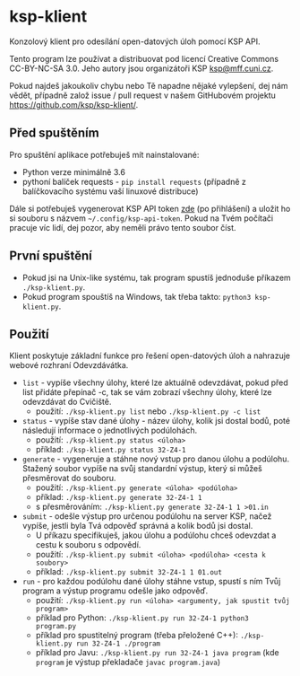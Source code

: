 # ksp-klient

Konzolový klient pro odesílání open-datových úloh pomocí KSP API.

Tento program lze používat a distribuovat pod licencí Creative Commons
CC-BY-NC-SA 3.0. Jeho autory jsou organizátoři KSP <ksp@mff.cuni.cz>.

Pokud najdeš jakoukoliv chybu nebo Tě napadne nějaké vylepšení,
dej nám vědět, případně založ issue / pull request v našem GitHubovém
projektu https://github.com/ksp/ksp-klient/.

## Před spuštěním

Pro spuštění aplikace potřebuješ mít nainstalované:
* Python verze minimálně 3.6
* pythoní balíček requests - `pip install requests` (případně z balíčkovacího
  systému vaší linuxové distribuce)

Dále si potřebuješ vygenerovat KSP API token [zde](https://ksp.mff.cuni.cz/auth/apitoken.cgi) (po přihlášení)
a uložit ho si souboru s názvem `~/.config/ksp-api-token`. Pokud na Tvém počítači pracuje víc lidí,
dej pozor, aby neměli právo tento soubor číst.

## První spuštění

* Pokud jsi na Unix-like systému, tak program spustíš jednoduše
  příkazem `./ksp-klient.py`.
* Pokud program spouštíš na Windows, tak třeba takto:
  `python3 ksp-klient.py`.

## Použití

Klient poskytuje základní funkce pro řešení open-datových úloh
a nahrazuje webové rozhraní Odevzdávátka.

* `list` - vypíše všechny úlohy, které lze aktuálně odevzdávat,
  pokud před list přidáte přepínač -c, tak se vám zobrazí všechny
  úlohy, které lze odevzdávat do Cvičiště.
    * použití: `./ksp-klient.py list` nebo `./ksp-klient.py -c list`
* `status` - vypíše stav dané úlohy - název úlohy, kolik jsi dostal bodů,
  poté následují informace o jednotlivých podúlohách.
    * použití: `./ksp-klient.py status <úloha> `
    * příklad: `./ksp-klient.py status 32-Z4-1`
* `generate` - vygeneruje a stáhne nový vstup pro danou úlohu
  a podúlohu. Stažený soubor vypíše na svůj standardní výstup,
  který si můžeš přesměrovat do souboru.
    * použití: `./ksp-klient.py generate <úloha> <podúloha>`
    * příklad: `./ksp-klient.py generate 32-Z4-1 1`
    * s přesměrováním: `./ksp-klient.py generate 32-Z4-1 1 >01.in`
* `submit` - odešle výstup pro určenou podúlohu na server KSP, načež vypíše,
  jestli byla Tvá odpověď správná a kolik bodů jsi dostal.
    * U příkazu specifikuješ, jakou úlohu a podúlohu chceš odevzdat
      a cestu k souboru s odpovědí.
    * použití: `./ksp-klient.py submit <úloha> <podúloha> <cesta k soubory>`
    * příklad: `./ksp-klient.py submit 32-Z4-1 1 01.out`
* `run` - pro každou podúlohu dané úlohy stáhne vstup, spustí s ním Tvůj program
  a výstup programu odešle jako odpověď.
    * použití: `./ksp-klient.py run <úloha> <argumenty, jak spustit tvůj program>`
    * příklad pro Python: `./ksp-klient.py run 32-Z4-1 python3 program.py`
    * příklad pro spustitelný program (třeba přeložené C++): `./ksp-klient.py run 32-Z4-1 ./program`
    * příklad pro Javu: `./ksp-klient.py run 32-Z4-1 java program` (kde `program` je výstup
      překladače `javac program.java`)

